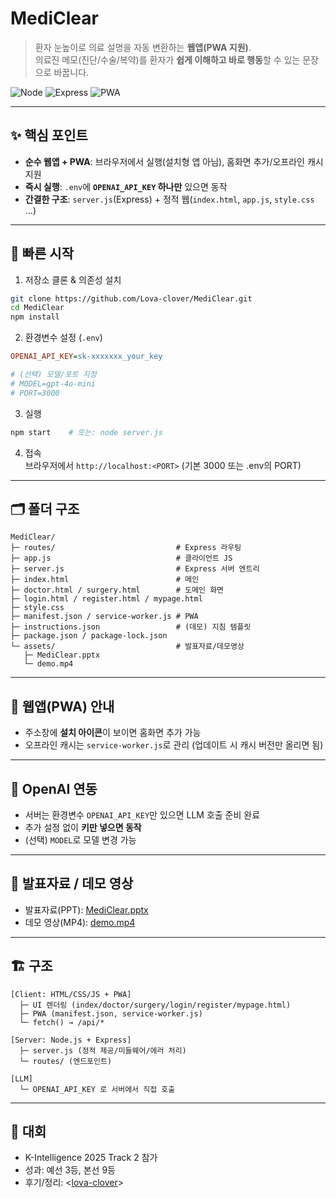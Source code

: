 # MediClear

> 환자 눈높이로 의료 설명을 자동 변환하는 **웹앱(PWA 지원)**.  
> 의료진 메모(진단/수술/복약)를 환자가 **쉽게 이해하고 바로 행동**할 수 있는 문장으로 바꿉니다.

![Node](https://img.shields.io/badge/Node.js-%E2%89%A518.x-339933?logo=node.js&logoColor=white)
![Express](https://img.shields.io/badge/Express-js-black)
![PWA](https://img.shields.io/badge/PWA-yes-5A0FC8)

---

## ✨ 핵심 포인트
- **순수 웹앱 + PWA**: 브라우저에서 실행(설치형 앱 아님), 홈화면 추가/오프라인 캐시 지원  
- **즉시 실행**: `.env`에 **`OPENAI_API_KEY` 하나만** 있으면 동작  
- **간결한 구조**: `server.js`(Express) + 정적 웹(`index.html`, `app.js`, `style.css` …)

---

## 🚀 빠른 시작 

1) 저장소 클론 & 의존성 설치  
```bash
git clone https://github.com/Lova-clover/MediClear.git
cd MediClear
npm install
```

2) 환경변수 설정 (`.env`)  
```ini
OPENAI_API_KEY=sk-xxxxxxx_your_key

# (선택) 모델/포트 지정
# MODEL=gpt-4o-mini
# PORT=3000
```

3) 실행  
```bash
npm start    # 또는: node server.js
```

4) 접속  
브라우저에서 `http://localhost:<PORT>` (기본 3000 또는 .env의 PORT)

---

## 🗂️ 폴더 구조
```
MediClear/
├─ routes/                           # Express 라우팅
├─ app.js                            # 클라이언트 JS
├─ server.js                         # Express 서버 엔트리
├─ index.html                        # 메인
├─ doctor.html / surgery.html        # 도메인 화면
├─ login.html / register.html / mypage.html
├─ style.css
├─ manifest.json / service-worker.js # PWA
├─ instructions.json                 # (데모) 지침 템플릿
├─ package.json / package-lock.json
└─ assets/                           # 발표자료/데모영상 
   ├─ MediClear.pptx
   └─ demo.mp4
```

---

## 📱 웹앱(PWA) 안내
- 주소창에 **설치 아이콘**이 보이면 홈화면 추가 가능  
- 오프라인 캐시는 `service-worker.js`로 관리 (업데이트 시 캐시 버전만 올리면 됨)

---

## 🔌 OpenAI 연동
- 서버는 환경변수 `OPENAI_API_KEY`만 있으면 LLM 호출 준비 완료  
- 추가 설정 없이 **키만 넣으면 동작**  
- (선택) `MODEL`로 모델 변경 가능

---

## 📎 발표자료 / 데모 영상

- 발표자료(PPT): [MediClear.pptx](assets/MediClear.pptx)
- 데모 영상(MP4): [demo.mp4](assets/demo.mp4)

---

## 🏗️ 구조
```
[Client: HTML/CSS/JS + PWA]
  ├─ UI 렌더링 (index/doctor/surgery/login/register/mypage.html)
  ├─ PWA (manifest.json, service-worker.js)
  └─ fetch() → /api/*

[Server: Node.js + Express]
  ├─ server.js (정적 제공/미들웨어/에러 처리)
  └─ routes/ (엔드포인트)

[LLM]
  └─ OPENAI_API_KEY 로 서버에서 직접 호출
```
---

## 📌 대회 
- K-Intelligence 2025 Track 2 참가  
- 성과: 예선 3등, 본선 9등  
- 후기/정리: <[lova-clover](https://velog.io/@lova-clover/K-intelligence-%ED%95%B4%EC%BB%A4%ED%86%A4-2025-Track-2-GPT-4o-%EA%B8%B0%EB%B0%98-Custom-%EB%AA%A8%EB%8D%B8beta-%EC%98%88%EC%84%A0-%EB%B3%B8%EC%84%A0-%EC%B0%B8%EA%B0%80-%ED%9B%84%EA%B8%B0)>  

